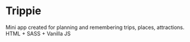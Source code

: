 # Trippie
Mini app created for planning and remembering trips, places, attractions.
HTML + SASS + Vanilla JS
